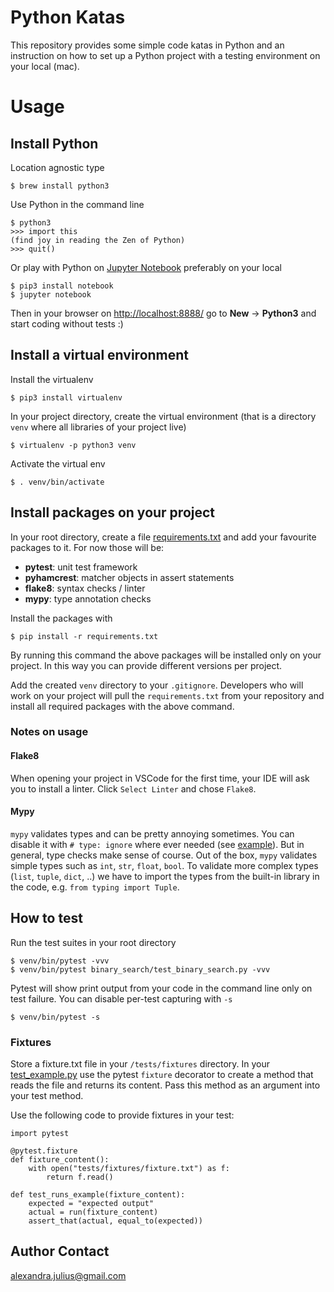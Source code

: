 # Python Katas
This repository provides some simple code katas in Python and an instruction on how to set up a Python project with a testing environment on your local (mac).

# Usage

## Install Python
Location agnostic type
```
$ brew install python3
```
Use Python in the command line 
```
$ python3 
>>> import this
(find joy in reading the Zen of Python)
>>> quit()
```
Or play with Python on [Jupyter Notebook](https://jupyter.org/install) preferably on your local
```
$ pip3 install notebook
$ jupyter notebook
```
Then in your browser on [http://localhost:8888/](http://localhost:8888/) go to **New** -> **Python3** and start coding without tests :)

## Install a virtual environment
Install the virtualenv
```
$ pip3 install virtualenv
```
In your project directory, create the virtual environment (that is a directory `venv` where all libraries of your project live)
```
$ virtualenv -p python3 venv
```
Activate the virtual env
```
$ . venv/bin/activate
```

## Install packages on your project
In your root directory, create a file [requirements.txt](https://github.com/alexandrajulius/pythonKatas/blob/master/requirements.txt) and add your favourite packages to it. For now those will be:
* **pytest**: unit test framework
* **pyhamcrest**: matcher objects in assert statements
* **flake8**: syntax checks / linter
* **mypy**: type annotation checks 

Install the packages with
```
$ pip install -r requirements.txt
```
By running this command the above packages will be installed only on your project. In this way you can provide different versions per project.

Add the created `venv` directory to your `.gitignore`. Developers who will work on your project will pull the `requirements.txt` from your repository and install all required packages with the above command.

### Notes on usage
#### Flake8
When opening your project in VSCode for the first time, your IDE will ask you to install a linter. Click `Select Linter` and chose `Flake8`.

#### Mypy
`mypy` validates types and can be pretty annoying sometimes. You can disable it with `# type: ignore` where ever needed (see [example](https://github.com/alexandrajulius/python-katas/blob/master/dijkstra_shortest_path/dijkstra.py#L27)). But in general, type checks make sense of course. Out of the box, `mypy` validates simple types such as `int`, `str`, `float`, `bool`. To validate more complex types (`list`, `tuple`, `dict`, ..) we have to import the types from the built-in library in the code, e.g. `from typing import Tuple`.

## How to test
Run the test suites in your root directory
```
$ venv/bin/pytest -vvv
$ venv/bin/pytest binary_search/test_binary_search.py -vvv
```
Pytest will show print output from your code in the command line only on test failure. 
You can disable per-test capturing with `-s`
```
$ venv/bin/pytest -s
```

### Fixtures
Store a fixture.txt file in your `/tests/fixtures` directory. 
In your [test_example.py](https://github.com/alexandrajulius/python-katas/blob/master/advent_of_code/2019/tests/unit/test_day_02.py) use the pytest `fixture` decorator to create a method that reads the file and returns its content. Pass this method as an
argument into your test method.

Use the following code to provide fixtures in your test:
```
import pytest

@pytest.fixture
def fixture_content():
    with open("tests/fixtures/fixture.txt") as f:
        return f.read()
        
def test_runs_example(fixture_content):
    expected = "expected output"
    actual = run(fixture_content)
    assert_that(actual, equal_to(expected))
```

## Author Contact
[alexandra.julius@gmail.com](mailto:alexandra.julius@gmail.com)
